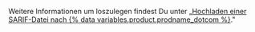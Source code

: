 Weitere Informationen um loszulegen findest Du unter „[Hochladen einer SARIF-Datei nach {% data variables.product.prodname_dotcom %}](/github/finding-security-vulnerabilities-and-errors-in-your-code/uploading-a-sarif-file-to-github)."
